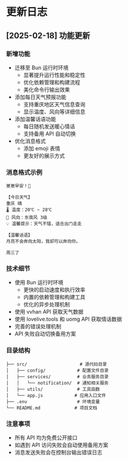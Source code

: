 # 更新日志

## [2025-02-18] 功能更新

### 新增功能

- 迁移至 Bun 运行时环境
  - 显著提升运行性能和稳定性
  - 优化依赖管理和构建流程
  - 美化命令行输出效果
- 添加每日天气预报功能
  - 支持重庆地区天气信息查询
  - 显示温度、风向等详细信息
- 添加温馨话语功能
  - 每日随机发送暖心情话
  - 支持备用 API 自动切换
- 优化消息格式
  - 添加 emoji 表情
  - 更友好的展示方式

### 消息格式示例

```
崽崽早安！💖

【今日天气】
重庆 晴
🌡️ 温度：20℃ ~ 28℃
💨 风向：东南风 3级
💡 温馨提示：天气不错，适合出门走走

【温馨话语】
月亮不会奔向太阳，我却可以奔向你。

周三了
```

### 技术细节

- 使用 Bun 运行时环境
  - 更快的启动速度和执行效率
  - 内置的依赖管理和构建工具
  - 优化的异步处理机制
- 使用 vvhan API 获取天气数据
- 使用 lovelive.tools 和 uomg API 获取情话数据
- 完善的错误处理机制
- API 失败自动切换备用方案

### 目录结构

```
├── src/                    # 源代码目录
│   ├── config/            # 配置文件目录
│   ├── services/          # 业务服务目录
│   │   └── notification/  # 通知相关服务
│   ├── utils/             # 工具函数
│   └── app.js            # 应用入口文件
├── .env                   # 环境变量
└── README.md             # 项目文档
```

### 注意事项

- 所有 API 均为免费公开接口
- 如遇到 API 访问失败会自动使用备用方案
- 消息发送失败会在控制台输出错误日志
